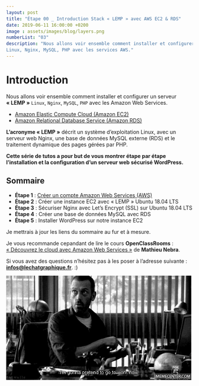 ```yaml
---
layout: post
title: "Étape 00 _ Introduction Stack « LEMP » avec AWS EC2 & RDS"
date: 2019-06-11 16:00:00 +0200
image : assets/images/blog/layers.png
numberList: "03"
description: "Nous allons voir ensemble comment installer et configurer un serveur « LEMP » 
Linux, Nginx, MySQL, PHP avec les services AWS."
---
```

# Introduction 
Nous allons voir ensemble comment installer et configurer un serveur **« LEMP »**  `Linux`, `Nginx`, `MySQL`, `PHP` avec les Amazon Web Services. 

- [Amazon Elastic Compute Cloud (Amazon EC2)](https://aws.amazon.com/fr/ec2/)
- [Amazon Relational Database Service (Amazon RDS)](https://aws.amazon.com/fr/rds/)

**L’acronyme « LEMP »** décrit un système d’exploitation Linux, avec un serveur web Nginx, une base de données MySQL externe (RDS)  et le traitement dynamique des pages gérées par PHP.

**Cette série de tutos a pour but de vous montrer étape par étape l’installation et la configuration d’un serveur web sécurisé WordPress.**

## Sommaire
- **Étape 1** : [Créer un compte Amazon Web Services (AWS)](https://lechatgraphique.github.io/blog/ep1-inscription-compte-aws)
- **Étape 2** : Créer une instance EC2 avec « LEMP » Ubuntu 18.04 LTS
- **Étape 3** : Sécuriser Nginx avec Let’s Encrypt (SSL) sur Ubuntu 18.04 LTS
- **Étape 4** : Créer une base de données MySQL avec RDS
- **Étape 5** : Installer WordPress sur notre instance EC2

Je mettrais à jour les liens du sommaire au fur et à mesure.

Je vous recommande cepandant de lire le cours **OpenClassRooms** : [« Découvrez le cloud avec Amazon Web Services »](https://openclassrooms.com/fr/courses/4810836-decouvrez-le-cloud-avec-amazon-web-services) de **Mathieu Nebra**.

Si vous avez des questions n’hésitez pas à les poser à l’adresse suivante : **infos@lechatgraphique.fr**. :)

![Ready!](/assets/images/blog/ready.gif)

